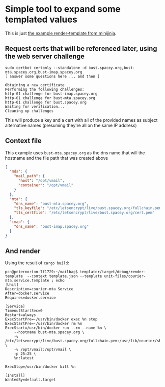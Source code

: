# Simple tool to expand some templated values

This is just [the example render-template from minijinja](https://github.com/mitsuhiko/minijinja/tree/main/examples/render-template).

## Request certs that will be referenced later, using the web server challenge

```
sudo certbot certonly --standalone -d bust.spacey.org,bust-mta.spacey.org,bust-imap.spacey.org
[ answer some questions here ... and then ]

Obtaining a new certificate
Performing the following challenges:
http-01 challenge for bust-imap.spacey.org
http-01 challenge for bust-mta.spacey.org
http-01 challenge for bust.spacey.org
Waiting for verification...
Cleaning up challenges

```

This will produce a key and a cert with all of the provided names as
subject alternative names (presuming they're all on the same IP address)

## Context file

This example uses `bust-mta.spacey.org` as the dns name that will the hostname 
and the file path that was created above

```json
{
  "mda": {
    "mail_path": {
      "host": "/opt/vmail",
      "container": "/opt/vmail"
    }
  },
  "mta": {
    "dns_name": "bust-mta.spacey.org",
    "tls_keyfile": "/etc/letsencrypt/live/bust.spacey.org/fullchain.pem",
    "tls_certfile": "/etc/letsencrypt/live/bust.spacey.org/cert.pem"
  },
  "imap": {
    "dns_name": "bust-imap.spacey.org"
  }
}
```

## And render
Using the result of `cargo build`:

```
pcn@peternorton-7f1729:~/mailbag$ templater/target/debug/render-template  --context template.json --template unit-files/courier-mta.service.template ; echo
[Unit]
Description=courier-mta Service
After=docker.service
Requires=docker.service

[Service]
TimeoutStartSec=0
Restart=always
ExecStartPre=-/usr/bin/docker exec %n stop
ExecStartPre=-/usr/bin/docker rm %n
ExecStart=/usr/bin/docker run --rm --name %n \
    --hostname bust-mta.spacey.org \
    -v /etc/letsencrypt/live/bust.spacey.org/fullchain.pem:/usr/lib/courier/share/esmtpd.pem \
    -v /opt/vmail:/opt/vmail \
    -p 25:25 \
    %n:latest

ExecStop=/usr/bin/docker kill %n

[Install]
WantedBy=default.target
```
